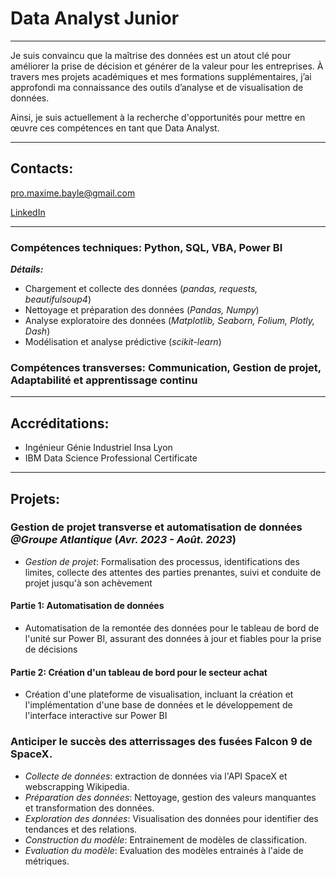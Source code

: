 # Data Analyst Junior

---------

Je suis convaincu que la maîtrise des données est un atout clé pour améliorer la prise de décision et générer de la valeur pour les entreprises. À travers mes projets académiques et mes formations supplémentaires, j’ai approfondi ma connaissance des outils d’analyse et de visualisation de données.

Ainsi, je suis actuellement à la recherche d'opportunités pour mettre en œuvre ces compétences en tant que Data Analyst.

---------

## Contacts:
pro.maxime.bayle@gmail.com

[LinkedIn](https://www.linkedin.com/in/maxime-bayle/)

---------

### Compétences techniques: Python, SQL, VBA, Power BI
***Détails:***
- Chargement et collecte des données (*pandas, requests, beautifulsoup4*)
- Nettoyage et préparation des données (*Pandas, Numpy*)
- Analyse exploratoire des données (*Matplotlib, Seaborn, Folium, Plotly, Dash*)
- Modélisation et analyse prédictive (*scikit-learn*)

### Compétences transverses: Communication, Gestion de projet, Adaptabilité et apprentissage continu

---------

## Accréditations:

- Ingénieur Génie Industriel Insa Lyon
- IBM Data Science Professional Certificate

---------

## Projets:

### Gestion de projet transverse et automatisation de données _@Groupe Atlantique_ (_Avr. 2023 - Août. 2023_)
- *Gestion de projet*: Formalisation des processus, identifications des limites, collecte des attentes des parties prenantes, suivi et conduite de projet jusqu'à son achèvement
  
#### Partie 1: Automatisation de données
- Automatisation de la remontée des données pour le tableau de bord de l'unité sur Power BI, assurant des données à jour et fiables pour la prise de décisions
  
#### Partie 2: Création d'un tableau de bord pour le secteur achat
- Création d'une plateforme de visualisation, incluant la création et l'implémentation d'une base de données et le développement de l'interface interactive sur Power BI

### Anticiper le succès des atterrissages des fusées Falcon 9 de SpaceX.
- *Collecte de données*: extraction de données via l'API SpaceX et webscrapping Wikipedia.
- *Préparation des données*: Nettoyage, gestion des valeurs manquantes et transformation des données.
- *Exploration des données*: Visualisation des données pour identifier des tendances et des relations.
- *Construction du modèle*: Entrainement de modèles de classification.
- *Evaluation du modèle*: Evaluation des modèles entrainés à l'aide de métriques.

